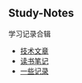 ## Study-Notes
学习记录合辑
- [技术文章](https://github.com/summer506hai/Study-Notes/issues?q=is%3Aissue+is%3Aopen+label%3A%E6%8A%80%E6%9C%AF%E6%96%87%E7%AB%A0)
- [读书笔记](https://github.com/summer506hai/Study-Notes/issues?q=is%3Aissue+is%3Aopen+label%3A%E8%AF%BB%E4%B9%A6%E7%AC%94%E8%AE%B0)
- [一些记录](https://github.com/summer506hai/Study-Notes/issues?q=is%3Aissue+is%3Aopen+label%3A%E4%B8%80%E4%BA%9B%E8%AE%B0%E5%BD%95)
